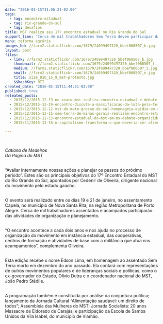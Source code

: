 ```yaml
---
date: "2016-01-15T11:06:21-02:00"
tags:
  - tag: encontro-estadual
  - tag: rio-grande-do-sul
  - tag: desafios
title: MST realiza seu 17º encontro estadual no Rio Grande do Sul
support_line: "Cerca de mil trabalhadores Sem Terra devem participar das atividades entre os dias 19 e 21, na região Metropolitana de Porto Alegre."
menu: reforma agrária
images_hd: //farm2.staticflickr.com/1679/24099497320_bbef060507_b.jpg
layout: post
files:
  - link: //farm2.staticflickr.com/1679/24099497320_bbef060507_b.jpg
    thumbnail: //farm2.staticflickr.com/1679/24099497320_bbef060507_t.jpg
    medium: //farm2.staticflickr.com/1679/24099497320_bbef060507_z.jpg
    small: //farm2.staticflickr.com/1679/24099497320_bbef060507_n.jpg
    title: size_810_16_9_mst-protesto.jpg
    $$hashKey: 0II
created_date: "2016-01-15T11:44:51-02:00"
published: true
releated_posts:
  - 2015/12/2015-12-19-no-ceara-mst-realiza-encontro-estadual-e-debate-os-desafios-para-o-proximo-periodo.md
  - 2015/12/2015-12-19-encontro-discute-a-massificacao-da-luta-pela-terra-para-o-proximo-periodo.md
  - 2015/12/2015-12-12-mst-do-mato-grosso-do-sul-homenageia-egidio-em-seu-30-encontro.md
  - 2015/12/2015-12-11-sem-terra-de-minas-gerais-realizam-encontro-estadual-em-governador-valadares.md
  - 2015/12/2015-12-13-encontro-estadual-do-mst-em-ms-debate-organicidade-e-igualdade-de-genero.md
  - 2015/11/2015-11-16-o-capitalismo-transforma-o-que-deveria-ser-alimento-em-apenas-mercadoria-diz-stedile.md

---
```

<p>&nbsp;</p>

<p><em>Catiana de Medeiros<br />
Da P&aacute;gina do MST</em></p>

<p><br />
&ldquo;Avaliar internamente nossas a&ccedil;&otilde;es e planejar os passos do pr&oacute;ximo per&iacute;odo&rdquo;. Estes s&atilde;o os principais objetivos do 17&ordm; Encontro Estadual do MST do Rio Grande do Sul, apontados por Cedenir de Oliveira, dirigente nacional do movimento pelo estado ga&uacute;cho.</p>

<p><br />
O evento ser&aacute; realizado entre os dias 19 e 21 de janeiro, no assentamento Capela, no munic&iacute;pio de Nova Santa Rita, na regi&atilde;o Metropolitana de Porto Alegre. Cerca de mil trabalhadores assentados e acampados participar&atilde;o das atividades de organiza&ccedil;&atilde;o e planejamento.</p>

<p><br />
&ldquo;O encontro acontece a cada dois anos e nos ajuda no processo de organiza&ccedil;&atilde;o do movimento em inst&acirc;ncia estadual, das cooperativas, centros de forma&ccedil;&atilde;o e atividades de base com a milit&acirc;ncia que atua nos acampamentos&rdquo;, complementa Oliveira.</p>

<p><br />
Esta edi&ccedil;&atilde;o recebe o nome Edson Lima, em homenagem ao assentado Sem Terra morto em dezembro do ano passado. Ela contar&aacute; com representa&ccedil;&otilde;es de outros movimentos populares e de lideran&ccedil;as sociais e pol&iacute;ticas, como o ex-governador do Estado, Ol&iacute;vio Dutra e o coordenador nacional do MST, Jo&atilde;o Pedro St&eacute;dile.</p>

<p><br />
A programa&ccedil;&atilde;o tamb&eacute;m &eacute; constitu&iacute;da por an&aacute;lise da conjuntura pol&iacute;tica; lan&ccedil;amento da Jornada Cultural &ldquo;Alimenta&ccedil;&atilde;o saud&aacute;vel: um direito de todos&rdquo;; Assembleia das Mulheres do MST; Jornada Socialista: 20 anos Massacre de Eldorado de Caraj&aacute;s; e participa&ccedil;&atilde;o da Escola de Samba Unidos da Vila Isabel, do munic&iacute;pio de Viam&atilde;o.</p>
